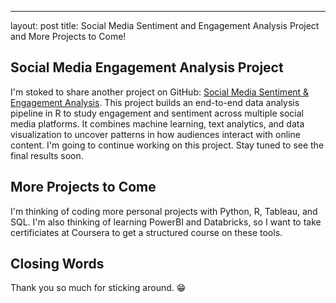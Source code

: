 ---
layout: post
title: Social Media Sentiment and Engagement Analysis Project and More Projects to Come!

## Social Media Engagement Analysis Project
I'm stoked to share another project on GitHub: [Social Media Sentiment & Engagement Analysis](https://github.com/hgbidon/Social-Media-Engagement-Analysis). This project builds an end-to-end data analysis pipeline in R to study engagement and sentiment across multiple social media platforms. It combines machine learning, text analytics, and data visualization to uncover patterns in how audiences interact with online content. I'm going to continue working on this project. Stay tuned to see the final results soon.

## More Projects to Come
I'm thinking of coding more personal projects with Python, R, Tableau, and SQL. I'm also thinking of learning PowerBI and Databricks, so I want to take certificiates at Coursera to get a structured course on these tools.

## Closing Words 
Thank you so much for sticking around. 😁

